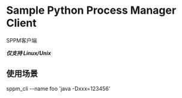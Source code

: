 # Sample Python Process Manager Client

SPPM客户端

***仅支持 Linux/Unix***

## 使用场景

sppm_cli --name foo 'java -Dxxx=123456'